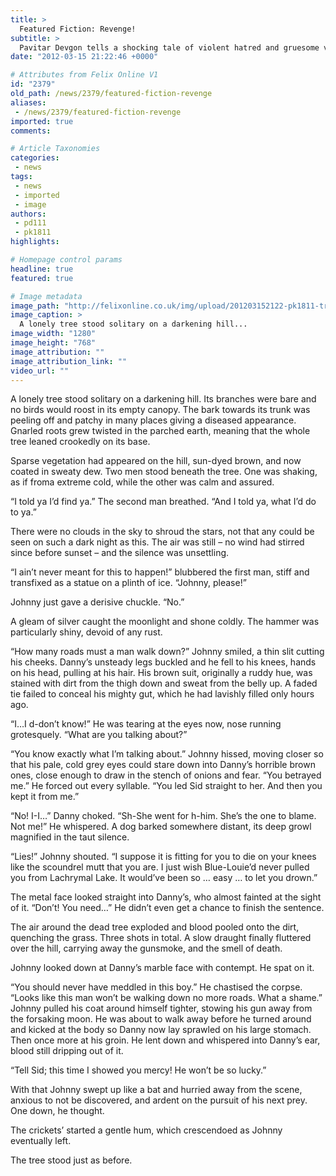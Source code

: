 ```yaml
---
title: >
  Featured Fiction: Revenge!
subtitle: >
  Pavitar Devgon tells a shocking tale of violent hatred and gruesome vengeance
date: "2012-03-15 21:22:46 +0000"

# Attributes from Felix Online V1
id: "2379"
old_path: /news/2379/featured-fiction-revenge
aliases:
 - /news/2379/featured-fiction-revenge
imported: true
comments:

# Article Taxonomies
categories:
 - news
tags:
 - news
 - imported
 - image
authors:
 - pd111
 - pk1811
highlights:

# Homepage control params
headline: true
featured: true

# Image metadata
image_path: "http://felixonline.co.uk/img/upload/201203152122-pk1811-tree.jpg"
image_caption: >
  A lonely tree stood solitary on a darkening hill...
image_width: "1280"
image_height: "768"
image_attribution: ""
image_attribution_link: ""
video_url: ""
---
```


A lonely tree stood solitary on a darkening hill. Its branches were bare and no birds would roost in its empty canopy. The bark towards its trunk was peeling off and patchy in many places giving a diseased appearance. Gnarled roots grew twisted in the parched earth, meaning that the whole tree leaned crookedly on its base.

Sparse vegetation had appeared on the hill, sun-dyed brown, and now coated in sweaty dew.
 Two men stood beneath the tree. One was shaking, as if froma extreme cold, while the other was calm and assured.

“I told ya I’d find ya.” The second man breathed. “And I told ya, what I’d do to ya.”

There were no clouds in the sky to shroud the stars, not that any could be seen on such a dark night as this. The air was still – no wind had stirred since before sunset – and the silence was unsettling.

“I ain’t never meant for this to happen!” blubbered the first man, stiff and transfixed as a statue on a plinth of ice. “Johnny, please!”

Johnny just gave a derisive chuckle. “No.”

A gleam of silver caught the moonlight and shone coldly. The hammer was particularly shiny, devoid of any rust.

“How many roads must a man walk down?” Johnny smiled, a thin slit cutting his cheeks. Danny’s unsteady legs buckled and he fell to his knees, hands on his head, pulling at his hair. His brown suit, originally a ruddy hue, was stained with dirt from the thigh down and sweat from the belly up. A faded tie failed to conceal his mighty gut, which he had lavishly filled only hours ago.

“I…I d-don’t know!” He was tearing at the eyes now, nose running grotesquely. “What are you talking about?”

“You know exactly what I’m talking about.” Johnny hissed, moving closer so that his pale, cold grey eyes could stare down into Danny’s horrible brown ones, close enough to draw in the stench of onions and fear. “You betrayed me.” He forced out every syllable. “You led Sid straight to her. And then you kept it from me.”

“No! I-I…” Danny choked. “Sh-She went for h-him. She’s the one to blame. Not me!” He whispered. A dog barked somewhere distant, its deep growl magnified in the taut silence.

“Lies!” Johnny shouted. “I suppose it is fitting for you to die on your knees like the scoundrel mutt that you are. I just wish Blue-Louie’d never pulled you from Lachrymal Lake. It would’ve been so … easy … to let you drown.”

The metal face looked straight into Danny’s, who almost fainted at the sight of it. “Don’t! You need…” He didn’t even get a chance to finish the sentence.

The air around the dead tree exploded and blood pooled onto the dirt, quenching the grass. Three shots in total. A slow draught finally fluttered over the hill, carrying away the gunsmoke, and the smell of death.

Johnny looked down at Danny’s marble face with contempt. He spat on it.

“You should never have meddled in this boy.” He chastised the corpse. “Looks like this man won’t be walking down no more roads. What a shame.” Johnny pulled his coat around himself tighter, stowing his gun away from the forsaking moon. He was about to walk away before he turned around and kicked at the body so Danny now lay sprawled on his large stomach. Then once more at his groin. He lent down and whispered into Danny’s ear, blood still dripping out of it.

“Tell Sid; this time I showed you mercy! He won’t be so lucky.”

With that Johnny swept up like a bat and hurried away from the scene, anxious to not be discovered, and ardent on the pursuit of his next prey. One down, he thought.

The crickets’ started a gentle hum, which crescendoed as Johnny eventually left.

The tree stood just as before.
